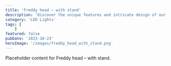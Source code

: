 ```yaml
---
title: 'Freddy head – with stand'
description: 'Discover the unique features and intricate design of our Freddy head – with stand. Perfect for various applications, this piece adds a touch of creativity and innovation to any setting.'
category: 'LED Lights'
tags: [
    ]
featured: false
pubDate: '2023-10-23'
heroImage: '/images/freddy_head_with_stand.png'
---
```


Placeholder content for Freddy head – with stand.